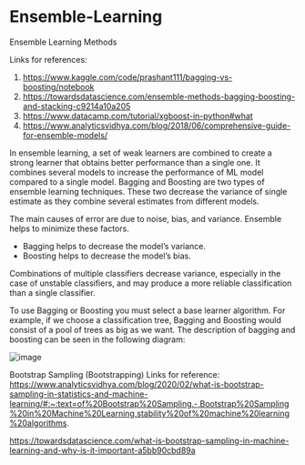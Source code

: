 # Ensemble-Learning
Ensemble Learning Methods

Links for references:
1. https://www.kaggle.com/code/prashant111/bagging-vs-boosting/notebook
2. https://towardsdatascience.com/ensemble-methods-bagging-boosting-and-stacking-c9214a10a205
3. https://www.datacamp.com/tutorial/xgboost-in-python#what
4. https://www.analyticsvidhya.com/blog/2018/06/comprehensive-guide-for-ensemble-models/

In ensemble learning, a set of weak learners are combined to create a strong learner that obtains better performance than a single one. It combines several models to increase the performance of ML model compared to a single model. Bagging and Boosting are two types of ensemble learning techniques. These two decrease the variance of single estimate as they combine several estimates from different models.

The main causes of error are due to noise, bias, and variance. Ensemble helps to minimize these factors.

+ Bagging helps to decrease the model’s variance.
+ Boosting helps to decrease the model’s bias.

Combinations of multiple classifiers decrease variance, especially in the case of unstable classifiers, and may produce a more reliable classification than a single classifier.

To use Bagging or Boosting you must select a base learner algorithm. For example, if we choose a classification tree, Bagging and Boosting would consist of a pool of trees as big as we want. The description of bagging and boosting can be seen in the following diagram:

![image](https://user-images.githubusercontent.com/96954071/173231121-4aaf0a75-5e3c-4e7e-a0bd-63efdab82a0d.png)

Bootstrap Sampling (Bootstrapping)
Links for reference:
https://www.analyticsvidhya.com/blog/2020/02/what-is-bootstrap-sampling-in-statistics-and-machine-learning/#:~:text=of%20Bootstrap%20Sampling.-,Bootstrap%20Sampling%20in%20Machine%20Learning,stability%20of%20machine%20learning%20algorithms.

https://towardsdatascience.com/what-is-bootstrap-sampling-in-machine-learning-and-why-is-it-important-a5bb90cbd89a

